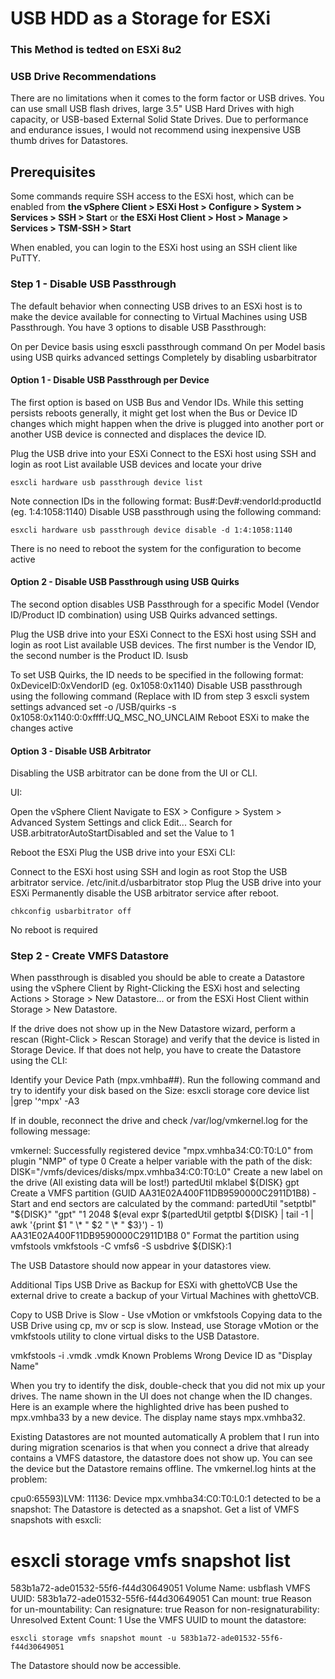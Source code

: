 # USB HDD as a Storage for ESXi

### This Method is tedted on ESXi 8u2

### USB Drive Recommendations
There are no limitations when it comes to the form factor or USB drives. You can use small USB flash drives, large 3.5" USB Hard Drives with high capacity, or USB-based External Solid State Drives. Due to performance and endurance issues, I would not recommend using inexpensive USB thumb drives for Datastores.

## Prerequisites
Some commands require SSH access to the ESXi host, which can be enabled from **the vSphere Client > ESXi Host > Configure > System > Services > SSH > Start**
or **the ESXi Host Client > Host > Manage >  Services > TSM-SSH > Start**
 
When enabled, you can login to the ESXi host using an SSH client like PuTTY.

### Step 1 - Disable USB Passthrough
The default behavior when connecting USB drives to an ESXi host is to make the device available for connecting to Virtual Machines using USB Passthrough. You have 3 options to disable USB Passthrough:

On per Device basis using esxcli passthrough command
On per Model basis using USB quirks advanced settings
Completely by disabling usbarbitrator

#### Option 1 - Disable USB Passthrough per Device

The first option is based on USB Bus and Vendor IDs. While this setting persists reboots generally, it might get lost when the Bus or Device ID changes which might happen when the drive is plugged into another port or another USB device is connected and displaces the device ID.

Plug the USB drive into your ESXi
Connect to the ESXi host using SSH and login as root
List available USB devices and locate your drive

```esxcli hardware usb passthrough device list```


Note connection IDs in the following format: Bus#:Dev#:vendorId:productId (eg. 1:4:1058:1140)
Disable USB passthrough using the following command:

```esxcli hardware usb passthrough device disable -d 1:4:1058:1140```

There is no need to reboot the system for the configuration to become active

#### Option 2 - Disable USB Passthrough using USB Quirks

The second option disables USB Passthrough for a specific Model (Vendor ID/Product ID combination) using USB Quirks advanced settings.

Plug the USB drive into your ESXi
Connect to the ESXi host using SSH and login as root
List available USB devices. The first number is the Vendor ID, the second number is the Product ID.
lsusb


To set USB Quirks, the ID needs to be specified in the following format: 0xDeviceID:0xVendorID (eg. 0x1058:0x1140)
Disable USB passthrough using the following command (Replace with ID from step 3
esxcli system settings advanced set -o /USB/quirks -s 0x1058:0x1140:0:0xffff:UQ_MSC_NO_UNCLAIM
Reboot ESXi to make the changes active
 

#### Option 3 - Disable USB Arbitrator

Disabling the USB arbitrator can be done from the UI or CLI.

UI:

Open the vSphere Client
Navigate to ESX > Configure > System > Advanced System Settings and click Edit...
Search for USB.arbitratorAutoStartDisabled and set the Value to 1

Reboot the ESXi
Plug the USB drive into your ESXi
CLI:

Connect to the ESXi host using SSH and login as root
Stop the USB arbitrator service.
/etc/init.d/usbarbitrator stop
Plug the USB drive into your ESXi
Permanently disable the USB arbitrator service after reboot.

```chkconfig usbarbitrator off```

No reboot is required

### Step 2 - Create VMFS Datastore
When passthrough is disabled you should be able to create a Datastore using the vSphere Client by Right-Clicking the ESXi host and selecting Actions > Storage > New Datastore... or from the ESXi Host Client within Storage > New Datastore.

If the drive does not show up in the New Datastore wizard, perform a rescan (Right-Click > Rescan Storage) and verify that the device is listed in Storage Device. If that does not help, you have to create the Datastore using the CLI:

Identify your Device Path (mpx.vmhba##). Run the following command and try to identify your disk based on the Size:
esxcli storage core device list |grep '^mpx' -A3


If in double, reconnect the drive and check /var/log/vmkernel.log for the following message:

vmkernel: Successfully registered device "mpx.vmhba34:C0:T0:L0" from plugin "NMP" of type 0
Create a helper variable with the path of the disk:
DISK="/vmfs/devices/disks/mpx.vmhba34:C0:T0:L0"
Create a new label on the drive (All existing data will be lost!)
partedUtil mklabel ${DISK} gpt
Create a VMFS partition (GUID AA31E02A400F11DB9590000C2911D1B8) - Start and end sectors are calculated by the command:
partedUtil "setptbl" "${DISK}" "gpt" "1 2048 $(eval expr $(partedUtil getptbl ${DISK} | tail -1 | awk '{print $1 " \\* " $2 " \\* " $3}') - 1) AA31E02A400F11DB9590000C2911D1B8 0"
Format the partition using vmfstools
vmkfstools -C vmfs6 -S usbdrive ${DISK}:1


The USB Datastore should now appear in your datastores view.

Additional Tips
USB Drive as Backup for ESXi with ghettoVCB
Use the external drive to create a backup of your Virtual Machines with ghettoVCB.

Copy to USB Drive is Slow - Use vMotion or vmkfstools
Copying data to the USB Drive using cp, mv or scp is slow. Instead, use Storage vMotion or the vmkfstools utility to clone virtual disks to the USB Datastore.

vmkfstools -i <src>.vmdk <dst>.vmdk
Known Problems
Wrong Device ID as "Display Name"

When you try to identify the disk, double-check that you did not mix up your drives. The name shown in the UI does not change when the ID changes. Here is an example where the highlighted drive has been pushed to mpx.vmhba33 by a new device. The display name stays mpx.vmhba32.



Existing Datastores are not mounted automatically
A problem that I run into during migration scenarios is that when you connect a drive that already contains a VMFS datastore, the datastore does not show up. You can see the device but the Datastore remains offline. The vmkernel.log hints at the problem:

cpu0:65593)LVM: 11136: Device mpx.vmhba34:C0:T0:L0:1 detected to be a snapshot:
The Datastore is detected as a snapshot. Get a list of VMFS snapshots with esxcli:

# esxcli storage vmfs snapshot list
583b1a72-ade01532-55f6-f44d30649051
 Volume Name: usbflash
 VMFS UUID: 583b1a72-ade01532-55f6-f44d30649051
 Can mount: true
 Reason for un-mountability:
 Can resignature: true
 Reason for non-resignaturability:
 Unresolved Extent Count: 1
Use the VMFS UUID to mount the datastore:

```esxcli storage vmfs snapshot mount -u 583b1a72-ade01532-55f6-f44d30649051```


The Datastore should now be accessible.
